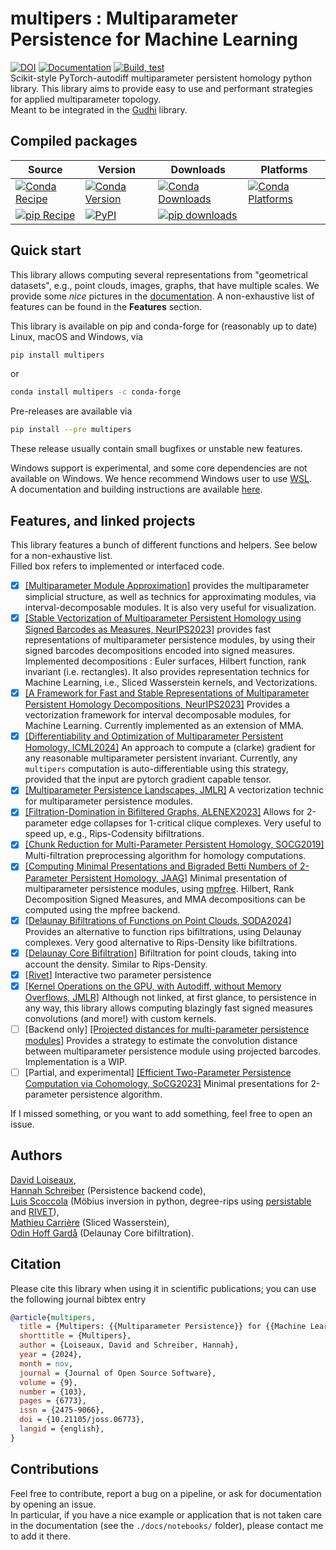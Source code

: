 # multipers : Multiparameter Persistence for Machine Learning
[![DOI](https://joss.theoj.org/papers/10.21105/joss.06773/status.svg)](https://doi.org/10.21105/joss.06773) [![Documentation](https://img.shields.io/badge/Documentation-website-blue)](https://davidlapous.github.io/multipers) [![Build, test](https://github.com/DavidLapous/multipers/actions/workflows/python_PR.yml/badge.svg)](https://github.com/DavidLapous/multipers/actions/workflows/python_PR.yml)
<br>
Scikit-style PyTorch-autodiff multiparameter persistent homology python library. 
This library aims to provide easy to use and performant strategies for applied multiparameter topology.
<br> Meant to be integrated in the [Gudhi](https://gudhi.inria.fr/) library.

## Compiled packages
| Source | Version | Downloads | Platforms | 
| --- | --- | --- | --- | 
| [![Conda Recipe](https://img.shields.io/badge/conda-recipe-green.svg)](https://anaconda.org/conda-forge/multipers)| [![Conda Version](https://img.shields.io/conda/vn/conda-forge/multipers.svg)](https://anaconda.org/conda-forge/multipers) |  [![Conda Downloads](https://img.shields.io/conda/dn/conda-forge/multipers.svg)](https://anaconda.org/conda-forge/multipers) |[![Conda Platforms](https://img.shields.io/conda/pn/conda-forge/multipers.svg)](https://anaconda.org/conda-forge/multipers) | 
| [![pip Recipe](https://img.shields.io/badge/pip-package-green.svg)](https:///pypi.org/project/multipers) | [![PyPI](https://img.shields.io/pypi/v/multipers?color=green)](https://pypi.org/project/multipers) | [![ pip downloads](https://static.pepy.tech/badge/multipers)](https://pepy.tech/project/multipers) | | 



## Quick start
This library allows computing several representations from "geometrical datasets", e.g., point clouds, images, graphs, that have multiple scales.
We provide some *nice* pictures in the [documentation](https://davidlapous.github.io/multipers/index.html). 
A non-exhaustive list of features can be found in the **Features** section.

This library is available on pip and conda-forge for (reasonably up to date) Linux, macOS and Windows, via
```sh
pip install multipers
```
or 
```sh
conda install multipers -c conda-forge
```
Pre-releases are available via
```sh
pip install --pre multipers
```
These release usually contain small bugfixes or unstable new features.

Windows support is experimental, and some core dependencies are not available on Windows.
We hence recommend Windows user to use [WSL](https://learn.microsoft.com/en-us/windows/wsl/).
<br>
A documentation and building instructions are available
[here](https://davidlapous.github.io/multipers/compilation.html).


## Features, and linked projects
This library features a bunch of different functions and helpers. See below for a non-exhaustive list.
<br>Filled box refers to implemented or interfaced code.
 - [x] [[Multiparameter Module Approximation]](https://arxiv.org/abs/2206.02026) provides the multiparameter simplicial structure, as well as technics for approximating modules, via interval-decomposable modules. It is also very useful for visualization.
 - [x] [[Stable Vectorization of Multiparameter Persistent Homology using Signed Barcodes as Measures, NeurIPS2023]](https://proceedings.neurips.cc/paper_files/paper/2023/hash/d75c474bc01735929a1fab5d0de3b189-Abstract-Conference.html) provides fast representations of multiparameter persistence modules, by using their signed barcodes decompositions encoded into signed measures. Implemented decompositions : Euler surfaces, Hilbert function, rank invariant (i.e. rectangles). It also provides representation technics for Machine Learning, i.e., Sliced Wasserstein kernels, and Vectorizations.
 - [x] [[A Framework for Fast and Stable Representations of Multiparameter Persistent Homology Decompositions, NeurIPS2023]](https://proceedings.neurips.cc/paper_files/paper/2023/hash/702b67152ec4435795f681865b67999c-Abstract-Conference.html) Provides a vectorization framework for interval decomposable modules, for Machine Learning. Currently implemented as an extension of MMA.
 - [x] [[Differentiability and Optimization of Multiparameter Persistent Homology, ICML2024]](https://proceedings.mlr.press/v235/scoccola24a.html) An approach to compute a (clarke) gradient for any reasonable multiparameter persistent invariant. Currently, any `multipers` computation is auto-differentiable using this strategy, provided that the input are pytorch gradient capable tensor.
 - [x] [[Multiparameter Persistence Landscapes, JMLR]](https://jmlr.org/papers/v21/19-054.html) A vectorization technic for multiparameter persistence modules.
 - [x] [[Filtration-Domination in Bifiltered Graphs, ALENEX2023]](https://doi.org/10.1137/1.9781611977561.ch3) Allows for 2-parameter edge collapses for 1-critical clique complexes. Very useful to speed up, e.g., Rips-Codensity bifiltrations.
 - [x] [[Chunk Reduction for Multi-Parameter Persistent Homology, SOCG2019]](https://doi.org/10.4230/LIPIcs.SoCG.2019.37) Multi-filtration preprocessing algorithm for homology computations.
 - [x] [[Computing Minimal Presentations and Bigraded Betti Numbers of 2-Parameter Persistent Homology, JAAG]](https://doi.org/10.1137/20M1388425) Minimal presentation of multiparameter persistence modules, using [mpfree](https://bitbucket.org/mkerber/mpfree/src/master/). Hilbert, Rank Decomposition Signed Measures, and MMA decompositions can be computed using the mpfree backend.
 - [x] [[Delaunay Bifiltrations of Functions on Point Clouds, SODA2024]](https://epubs.siam.org/doi/10.1137/1.9781611977912.173) Provides an alternative to function rips bifiltrations, using Delaunay complexes. Very good alternative to Rips-Density like bifiltrations.
 - [x] [[Delaunay Core Bifiltration]](https://arxiv.org/abs/2405.01214) Bifiltration for point clouds, taking into account the density. Similar to Rips-Density. 
 - [x] [[Rivet]](https://github.com/rivetTDA/rivet) Interactive two parameter persistence
 - [x] [[Kernel Operations on the GPU, with Autodiff, without Memory Overflows, JMLR]](http://jmlr.org/papers/v22/20-275.html) Although not linked, at first glance, to persistence in any way, this library allows computing blazingly fast signed measures convolutions (and more!) with custom kernels. 
 - [ ] [Backend only] [[Projected distances for multi-parameter persistence modules]](https://arxiv.org/abs/2206.08818) Provides a strategy to estimate the convolution distance between multiparameter persistence module using projected barcodes. Implementation is a WIP.
 - [ ] [Partial, and experimental] [[Efficient Two-Parameter Persistence Computation via Cohomology, SoCG2023]](https://doi.org/10.4230/LIPIcs.SoCG.2023.15) Minimal presentations for 2-parameter persistence algorithm.

If I missed something, or you want to add something, feel free to open an issue.

## Authors
[David Loiseaux](https://davidlapous.github.io/),<br>
[Hannah Schreiber](https://github.com/hschreiber) (Persistence backend code),<br>
[Luis Scoccola](https://luisscoccola.com/) 
(Möbius inversion in python, degree-rips using [persistable](https://github.com/LuisScoccola/persistable) and [RIVET](https://github.com/rivetTDA/rivet/)),<br>
[Mathieu Carrière](https://www-sop.inria.fr/members/Mathieu.Carriere/) (Sliced Wasserstein),<br>
[Odin Hoff Gardå](https://odinhg.github.io/) (Delaunay Core bifiltration).<br>

## Citation
Please cite this library when using it in scientific publications;
you can use the following journal bibtex entry
```bib
@article{multipers,
  title = {Multipers: {{Multiparameter Persistence}} for {{Machine Learning}}},
  shorttitle = {Multipers},
  author = {Loiseaux, David and Schreiber, Hannah},
  year = {2024},
  month = nov,
  journal = {Journal of Open Source Software},
  volume = {9},
  number = {103},
  pages = {6773},
  issn = {2475-9066},
  doi = {10.21105/joss.06773},
  langid = {english},
}
```
## Contributions
Feel free to contribute, report a bug on a pipeline, or ask for documentation by opening an issue.<br>
In particular, if you have a nice example or application that is not taken care in the documentation (see the `./docs/notebooks/` folder), please contact me to add it there.

